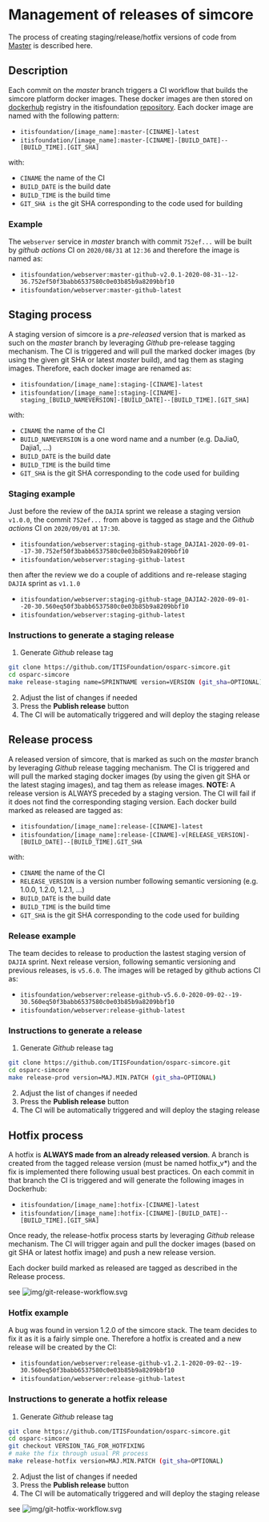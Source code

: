 # Management of releases of simcore

The process of creating staging/release/hotfix versions of code from [Master](https://github.com/ITISFoundation/osparc-simcore/tree/master) is described here.

## Description

Each commit on the *master* branch triggers a CI workflow that builds the simcore platform docker images.
These docker images are then stored on [dockerhub](https://hub.docker.com/repositories/itisfoundation) registry in the itisfoundation [repository](https://hub.docker.com/repositories/itisfoundation).
Each docker image are named with the following pattern:

- ``itisfoundation/[image_name]:master-[CINAME]-latest``
- ``itisfoundation/[image_name]:master-[CINAME]-[BUILD_DATE]--[BUILD_TIME].[GIT_SHA]``

with:

- ``CINAME`` the name of the CI
- ``BUILD_DATE`` is the build date
- ``BUILD_TIME`` is the build time
- ``GIT_SHA is`` the git SHA corresponding to the code used for building

### Example

The ``webserver`` service in *master* branch with commit ``752ef...`` will be built by *github actions*  CI on ``2020/08/31`` at ``12:36`` and therefore the image is named as:

- ``itisfoundation/webserver:master-github-v2.0.1-2020-08-31--12-36.752ef50f3babb6537580c0e03b85b9a8209bbf10``
- ``itisfoundation/webserver:master-github-latest``

## Staging process

A staging version of simcore is a *pre-released* version that is marked as such on the *master* branch by leveraging *Github*  pre-release tagging mechanism. The CI is triggered and will pull the marked docker images (by using the given git SHA or latest *master* build), and tag them as staging images.
Therefore, each docker image are renamed as:

- ``itisfoundation/[image_name]:staging-[CINAME]-latest``
- ``itisfoundation/[image_name]:staging-[CINAME]-staging_[BUILD_NAMEVERSION]-[BUILD_DATE]--[BUILD_TIME].[GIT_SHA]``

with:

- ``CINAME`` the name of the CI
- ``BUILD_NAMEVERSION`` is a one word name and a number (e.g. DaJia0, Dajia1, ...)
- ``BUILD_DATE`` is the build date
- ``BUILD_TIME`` is the build time
- ``GIT_SHA`` is the git SHA corresponding to the code used for building

### Staging example

Just before the review of the ``DAJIA`` sprint we release a staging version ``v1.0.0``, the commit ``752ef...`` from above is tagged as stage and the *Github actions*  CI on ``2020/09/01`` at ``17:30``.

- ``itisfoundation/webserver:staging-github-stage_DAJIA1-2020-09-01--17-30.752ef50f3babb6537580c0e03b85b9a8209bbf10``
- ``itisfoundation/webserver:staging-github-latest``

then after the review we do a couple of additions and re-release staging ``DAJIA`` sprint  as `v1.1.0`

- ``itisfoundation/webserver:staging-github-stage_DAJIA2-2020-09-01--20-30.560eq50f3babb6537580c0e03b85b9a8209bbf10``
- ``itisfoundation/webserver:staging-github-latest``

### Instructions to generate a staging release

1. Generate *Github*  release tag

  ```bash
  git clone https://github.com/ITISFoundation/osparc-simcore.git
  cd osparc-simcore
  make release-staging name=SPRINTNAME version=VERSION (git_sha=OPTIONAL)
  ```
2. Adjust the list of changes if needed
3. Press the **Publish release** button
4. The CI will be automatically triggered and will deploy the staging release


## Release process

A released version of simcore, that is marked as such on the *master* branch by leveraging *Github*  release tagging mechanism. The CI is triggered and will pull the marked staging docker images (by using the given git SHA or the latest staging images), and tag them as release images.
**NOTE:** A release version is ALWAYS preceded by a staging version. The CI will fail if it does not find the corresponding staging version.
Each docker build marked as released are tagged as:

- ``itisfoundation/[image_name]:release-[CINAME]-latest``
- ``itisfoundation/[image_name]:release-[CINAME]-v[RELEASE_VERSION]-[BUILD_DATE]--[BUILD_TIME].GIT_SHA``

with:

- ``CINAME`` the name of the CI
- ``RELEASE_VERSION`` is a version number following semantic versioning (e.g. 1.0.0, 1.2.0, 1.2.1, ...)
- ``BUILD_DATE`` is the build date
- ``BUILD_TIME`` is the build time
- ``GIT_SHA`` is the git SHA corresponding to the code used for building

### Release example

The team decides to release to production the lastest staging version of ``DAJIA`` sprint. Next release version, following semantic versioning and previous releases, is `v5.6.0`. The images will be retaged by github actions CI as:

- ``itisfoundation/webserver:release-github-v5.6.0-2020-09-02--19-30.560eq50f3babb6537580c0e03b85b9a8209bbf10``
- ``itisfoundation/webserver:release-github-latest``

### Instructions to generate a release

1. Generate *Github*  release tag

  ```bash
  git clone https://github.com/ITISFoundation/osparc-simcore.git
  cd osparc-simcore
  make release-prod version=MAJ.MIN.PATCH (git_sha=OPTIONAL)
  ```

2. Adjust the list of changes if needed
3. Press the **Publish release** button
4. The CI will be automatically triggered and will deploy the staging release

## Hotfix process

A hotfix is **ALWAYS made from an already released version**. A branch is created from the tagged release version (must be named hotfix_v*) and the fix is implemented there following usual best practices. On each commit in that branch the CI is triggered and will generate the following images in Dockerhub:

- ``itisfoundation/[image_name]:hotfix-[CINAME]-latest``
- ``itisfoundation/[image_name]:hotfix-[CINAME]-[BUILD_DATE]--[BUILD_TIME].[GIT_SHA]``

Once ready, the release-hotfix process starts by leveraging *Github*  release mechanism. The CI will trigger again and pull the docker images (based on git SHA or latest hotfix image) and push a new release version.

Each docker build marked as released are tagged as described in the Release process.

see ![img/git-release-workflow.svg](img/git-release-workflow.svg)

### Hotfix example

A bug was found in version 1.2.0 of the simcore stack. The team decides to fix it as it is a fairly simple one. Therefore a hotfix is created and a new release will be created by the CI:

- ``itisfoundation/webserver:release-github-v1.2.1-2020-09-02--19-30.560eq50f3babb6537580c0e03b85b9a8209bbf10``
- ``itisfoundation/webserver:release-github-latest``

### Instructions to generate a hotfix release

1. Generate *Github*  release tag

  ```bash
  git clone https://github.com/ITISFoundation/osparc-simcore.git
  cd osparc-simcore
  git checkout VERSION_TAG_FOR_HOTFIXING
  # make the fix through usual PR process
  make release-hotfix version=MAJ.MIN.PATCH (git_sha=OPTIONAL)
  ```

2. Adjust the list of changes if needed
3. Press the **Publish release** button
4. The CI will be automatically triggered and will deploy the staging release

see ![img/git-hotfix-workflow.svg](img/git-hotfix-workflow.svg)
